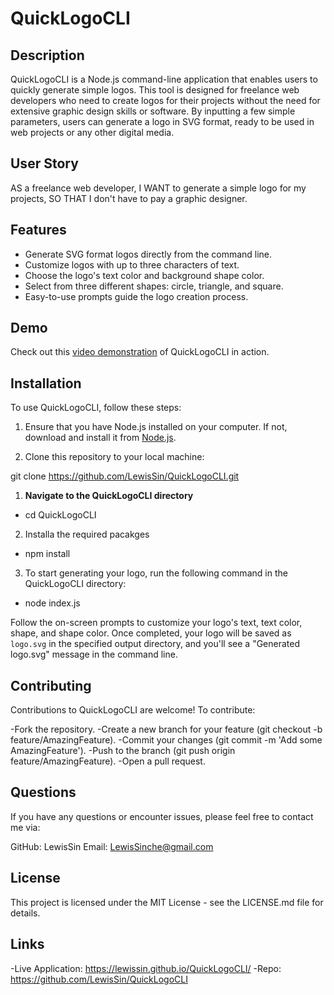 # QuickLogoCLI

## Description

QuickLogoCLI is a Node.js command-line application that enables users to quickly generate simple logos. This tool is designed for freelance web developers who need to create logos for their projects without the need for extensive graphic design skills or software. By inputting a few simple parameters, users can generate a logo in SVG format, ready to be used in web projects or any other digital media.

## User Story

AS a freelance web developer,
I WANT to generate a simple logo for my projects,
SO THAT I don't have to pay a graphic designer.

## Features

- Generate SVG format logos directly from the command line.
- Customize logos with up to three characters of text.
- Choose the logo's text color and background shape color.
- Select from three different shapes: circle, triangle, and square.
- Easy-to-use prompts guide the logo creation process.


## Demo

Check out this [video demonstration](https://drive.google.com/file/d/1_IHdYDPSFsm9Gq4dgEve9k2xI-5VNeCE/view) of QuickLogoCLI in action.


## Installation

To use QuickLogoCLI, follow these steps:

1. Ensure that you have Node.js installed on your computer. If not, download and install it from [Node.js](https://nodejs.org/).

2. Clone this repository to your local machine:


git clone https://github.com/LewisSin/QuickLogoCLI.git

1. **Navigate to the QuickLogoCLI directory**
- cd QuickLogoCLI

2. Installa the required pacakges
- npm install

3. To start generating your logo, run the following command in the QuickLogoCLI directory:
- node index.js

Follow the on-screen prompts to customize your logo's text, text color, shape, and shape color. Once completed, your logo will be saved as `logo.svg` in the specified output directory, and you'll see a "Generated logo.svg" message in the command line.

## Contributing

Contributions to QuickLogoCLI are welcome! To contribute:

-Fork the repository.
-Create a new branch for your feature (git checkout -b feature/AmazingFeature).
-Commit your changes (git commit -m 'Add some AmazingFeature').
-Push to the branch (git push origin feature/AmazingFeature).
-Open a pull request.

## Questions

If you have any questions or encounter issues, please feel free to contact me via:

GitHub: LewisSin
Email: LewisSinche@gmail.com

## License

This project is licensed under the MIT License - see the LICENSE.md file for details.


## Links
-Live Application: https://lewissin.github.io/QuickLogoCLI/
-Repo: https://github.com/LewisSin/QuickLogoCLI

